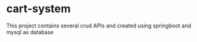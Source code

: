 # cart-system
This project contains several crud APIs and created using springboot and mysql as database
